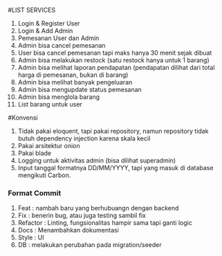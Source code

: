 #LIST SERVICES
1. Login & Register User
2. Login & Add Admin
3. Pemesanan User dan Admin
4. Admin bisa cancel pemesanan
5. User bisa cancel pemesanan tapi maks hanya 30 menit sejak dibuat
6. Admin bisa melakukan restock (satu restock hanya untuk 1 barang)
7. Admin bisa melihat laporan pendapatan (pendapatan dilihat dari total harga di pemesanan, bukan di barang)
8. Admin bisa melihat banyak pengeluaran
9. Admin bisa mengupdate status pemesanan
10. Admin bisa menglola barang
11. List barang untuk user

#Konvensi
1. Tidak pakai eloquent, tapi pakai repository, namun repository tidak butuh dependency injection karena skala kecil
2. Pakai arsitektur onion
3. Pakai blade
4. Logging untuk aktivitas admin (bisa dilihat superadmin)
5. Input tanggal formatnya DD/MM/YYYY, tapi yang masuk di database mengikuti Carbon.

### Format Commit
1. Feat : nambah baru yang berhubuangn dengan backend
2. Fix : benerin bug, atau juga testing sambil fix
3. Refactor : Linting, fungsionalitas hampir sama tapi ganti logic 
4. Docs : Menambahkan dokumentasi
5. Style : UI
6. DB : melakukan perubahan pada migration/seeder
